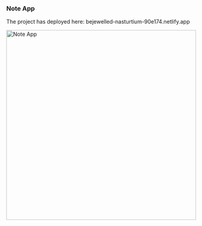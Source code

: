 ### Note App

The project has deployed here: bejewelled-nasturtium-90e174.netlify.app

<img width="500" alt="Note App" src="https://github.com/marieslo/Note-App-on-React/assets/110108878/206d4a2e-c82a-4bc6-b4b7-9ca66f02a93f">
